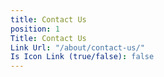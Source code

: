 ```yaml
---
title: Contact Us
position: 1
Title: Contact Us
Link Url: "/about/contact-us/"
Is Icon Link (true/false): false
---
```



